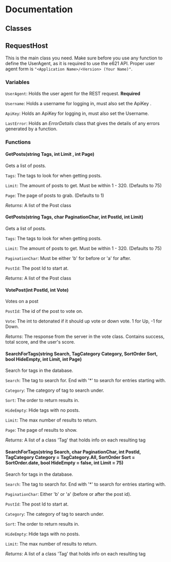 # Documentation

## Classes

## RequestHost

This is the main class you need. Make sure before you use any function to define the UserAgent, as it is required to use the e621 API. Proper user agent form is `"<Application Name>/<Version> (Your Name)"`.

### Variables

`UserAgent`: Holds the user agent for the REST request. **Required**

`Username`: Holds a username for logging in, must also set the ApiKey .

`ApiKey`: Holds an ApiKey for logging in, must also set the Username.

`LastError`: Holds an *ErrorDetails* class that gives the details of any errors generated by a function.

### Functions

#### GetPosts(string Tags, int Limit , int Page)

Gets a list of posts.

`Tags`: The tags to look for when getting posts.

`Limit`: The amount of posts to get. Must be within 1 - 320. (Defaults to 75)

`Page`: The page of posts to grab. (Defaults to 1)

*Returns*: A list of the Post class

#### GetPosts(string Tags, char PaginationChar, int PostId, int Limit)

Gets a list of posts.

`Tags`: The tags to look for when getting posts.

`Limit`: The amount of posts to get. Must be within 1 - 320. (Defaults to 75)

`PaginationChar`: Must be either 'b' for before or 'a' for after.

`PostId`: The post Id to start at.

*Returns*: A list of the Post class

#### VotePost(int PostId, int Vote)

Votes on a post

`PostId`: The id of the post to vote on.

`Vote`: The int to detonated if it should up vote or down vote. 1 for Up, -1 for Down.

*Returns*: The response from the server in the vote class. Contains success, total score, and the user's score.

#### SearchForTags(string Search, TagCategory Category, SortOrder Sort, bool HideEmpty, int Limit, int Page)

Search for tags in the database.

`Search`: The tag to search for. End with '*' to search for entries starting with.

`Category`: The category of tag to search under.

`Sort`: The order to return results in.

`HideEmpty`: Hide tags with no posts.

`Limit`: The max number of results to return.

`Page`: The page of results to show.

*Returns*: A list of a class 'Tag' that holds info on each resulting tag

#### SearchForTags(string Search, char PaginationChar, int PostId, TagCategory Category = TagCategory.All, SortOrder Sort = SortOrder.date, bool HideEmpty = false, int Limit = 75)

Search for tags in the database.

`Search`: The tag to search for. End with '*' to search for entries starting with.

`PaginationChar`: Either 'b' or 'a' (before or after the post id).

`PostId`: The post Id to start at.

`Category`: The category of tag to search under.

`Sort`: The order to return results in.

`HideEmpty`: Hide tags with no posts.

`Limit`: The max number of results to return.

*Returns*: A list of a class 'Tag' that holds info on each resulting tag